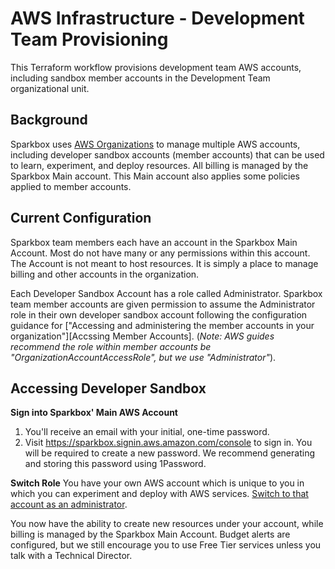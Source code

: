 # AWS Infrastructure - Development Team Provisioning

This Terraform workflow provisions development team AWS accounts, including
sandbox member accounts in the Development Team organizational unit.

## Background
Sparkbox uses [AWS Organizations] to manage multiple AWS accounts, including
developer sandbox accounts (member accounts) that can be used to learn,
experiment, and deploy resources. All billing is managed by the Sparkbox Main
account. This Main account also applies some policies applied to member
accounts.

## Current Configuration
Sparkbox team members each have an account in the Sparkbox Main Account. Most
do not have many or any permissions within this account. The Account is not
meant to host resources. It is simply a place to manage billing and other
accounts in the organization.

Each Developer Sandbox Account has a role called Administrator. Sparkbox team
member accounts are given permission to assume the Administrator role in
their own developer sandbox account following the configuration guidance for
["Accessing and administering the member accounts in your organization"][Accssing Member Accounts]. (_Note: AWS guides recommend the role within member accounts be
"OrganizationAccountAccessRole", but we use "Administrator"_).

## Accessing Developer Sandbox

**Sign into Sparkbox' Main AWS Account**

1. You'll receive an email with your initial, one-time password.
2. Visit https://sparkbox.signin.aws.amazon.com/console to sign in. You will be
required to create a new password. We recommend generating and
storing this password using 1Password.


**Switch Role**
You have your own AWS account which is unique to you in which you can
experiment and deploy with AWS services.
[Switch to that account as an administrator][Switch to Account].

You now have the ability to create new resources under your account, while
billing is managed by the Sparkbox Main Account. Budget alerts are configured,
but we still encourage you to use Free Tier services unless you talk with a
Technical Director.



[AWS Organizations]: https://docs.aws.amazon.com/organizations/?id=docs_gateway
[Accessing Member Accounts]: https://docs.aws.amazon.com/organizations/latest/userguide/orgs_manage_accounts_access.html
[Switch to Account]: https://signin.aws.amazon.com/switchrole?roleName=OrganizationAccountAccessRole-466417273521&account=sparkbox
